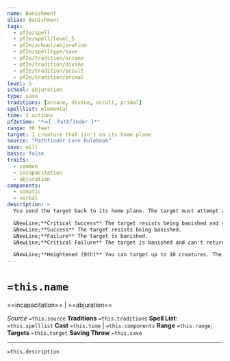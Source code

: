 ```yaml
---
name: Banishment
alias: Banishment
tags:
  - pf2e/spell
  - pf2e/spell/level_5
  - pf2e/school/abjuration
  - pf2e/spelltype/save
  - pf2e/tradition/arcane
  - pf2e/tradition/divine
  - pf2e/tradition/occult
  - pf2e/tradition/primal
level: 5
school: abjuration
type: save
traditions: [arcane, divine, occult, primal]
spelllist: elemental
time: 2 actions
pf2etime: "*⬺{ .Pathfinder }*"
range: 30 feet
target: 1 creature that isn't on its home plane
source: "Pathfinder Core Rulebook"
save: will
basic: false
traits:
  - common
  - incapacitation
  - abjuration
components:
  - somatic
  - verbal
description: >
  You send the target back to its home plane. The target must attempt a Will save. You can spend an extra action while Casting this Spell and add a material component to give the creature a -2 circumstance penalty to its save. The component must be a specially gathered object that is anathema to the creature, and not from a material component pouch. This spell fails if you aren't on your home plane when you cast it.

  &NewLine;**Critical Success** The target resists being banished and you are [[Stunned]] 1.
  &NewLine;**Success** The target resists being banished.
  &NewLine;**Failure** The target is banished.
  &NewLine;**Critical Failure** The target is banished and can't return by any means to the plane it's banished from for 1 week.

  &NewLine;**Heightened (9th)** You can target up to 10 creatures. The extra material component affects targets to which it is anathema.
---
```

# `=this.name`
==incapacitation== | ==abjuration==

*Source* `=this.source`
**Traditions** `=this.traditions`
**Spell List**: `=this.spelllist`
**Cast** `=this.time` | `=this.components`
**Range** `=this.range`; **Targets** `=this.target`
**Saving Throw** `=this.save`

***
`=this.description`